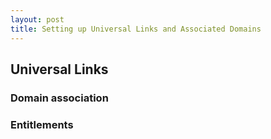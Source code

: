 ```yaml
---
layout: post
title: Setting up Universal Links and Associated Domains
---
```


## Universal Links

###  
### Domain association 
### Entitlements
